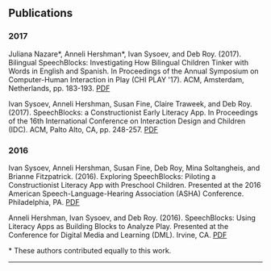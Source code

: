 ## Publications

### 2017

Juliana Nazare\*, Anneli Hershman\*, Ivan Sysoev, and Deb Roy. (2017). Bilingual SpeechBlocks: Investigating How Bilingual Children Tinker with Words in English and Spanish. In Proceedings of the Annual Symposium on Computer-Human Interaction in Play (CHI PLAY '17). ACM, Amsterdam, Netherlands, pp. 183-193. [PDF](https://doi.org/10.1145/3116595.3116616)

Ivan Sysoev, Anneli Hershman, Susan Fine, Claire Traweek, and Deb Roy. (2017). SpeechBlocks: a Constructionist Early Literacy App. In Proceedings of the 16th International Conference on Interaction Design and Children (IDC). ACM, Palto Alto, CA, pp. 248-257. [PDF](/papers/speechblocks-final.pdf) 

### 2016
Ivan Sysoev, Anneli Hershman, Susan Fine, Deb Roy, Mina Soltangheis, and Brianne Fitzpatrick. (2016). Exploring SpeechBlocks: Piloting a Constructionist Literacy App with Preschool Children. Presented at the 2016 American Speech-Language-Hearing Association (ASHA) Conference. Philadelphia, PA. [PDF](/papers/AshaPaperFinal.pdf)

Anneli Hershman, Ivan Sysoev, and Deb Roy. (2016). SpeechBlocks: Using Literacy Apps as Building Blocks to Analyze Play. Presented at the Conference for Digital Media and Learning (DML). Irvine, CA. [PDF](/papers/DMLAbstract.pdf)

\*  These authors contributed equally to this work.
<hr>
